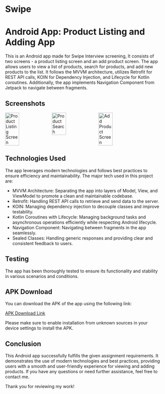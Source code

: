 # Swipe
# Android App: Product Listing and Adding App

This is an Android app made for Swipe Interview screening, It consists of two screens - a product listing screen and an add product screen. The app allows users to view a list of products, search for products, and add new products to the list. It follows the MVVM architecture, utilizes Retrofit for REST API calls, KOIN for Dependency Injection, and Lifecycle for Kotlin coroutines. Additionally, the app implements Navigation Component from Jetpack to navigate between fragments.

## Screenshots

<div style="display: flex; flex-wrap: wrap;">
  <img src="https://firebasestorage.googleapis.com/v0/b/storagebucket-a235c.appspot.com/o/Swipe%2FScreenshot_2023-07-22-22-56-14-25_be9863c48606fc333644e63e82c5e1b5.jpg?alt=media&token=81ea156d-0989-4fce-8730-43f00be5eeaf" alt="Product Listing Screen" width="30%" />
  <img src="https://firebasestorage.googleapis.com/v0/b/storagebucket-a235c.appspot.com/o/Swipe%2FScreenshot_2023-07-22-22-56-32-89_be9863c48606fc333644e63e82c5e1b5.jpg?alt=media&token=ab99b06c-c5a5-4010-8861-e3769f0c0aaf" alt="Product Search" width="30%" />
  <img src="https://firebasestorage.googleapis.com/v0/b/storagebucket-a235c.appspot.com/o/Swipe%2FScreenshot_2023-07-22-22-56-18-59_be9863c48606fc333644e63e82c5e1b5.jpg?alt=media&token=0e46a59b-0ca1-4397-8df1-b8ce22d33f1d" alt="Add Product Screen" width="30%" />
</div>

## Technologies Used

The app leverages modern technologies and follows best practices to ensure efficiency and maintainability. The major tech used in this project are:

- MVVM Architecture: Separating the app into layers of Model, View, and ViewModel to promote a clean and maintainable codebase.
- Retrofit: Handling REST API calls to retrieve and send data to the server.
- KOIN: Managing dependency injection to decouple classes and improve testability.
- Kotlin Coroutines with Lifecycle: Managing background tasks and asynchronous operations efficiently while respecting Android lifecycle.
- Navigation Component: Navigating between fragments in the app seamlessly.
- Sealed Classes: Handling generic responses and providing clear and consistent feedback to users.

## Testing

The app has been thoroughly tested to ensure its functionality and stability in various scenarios and conditions.


## APK Download

You can download the APK of the app using the following link:

[APK Download Link](https://firebasestorage.googleapis.com/v0/b/storagebucket-a235c.appspot.com/o/suraj-giri-swipe.apk?alt=media&token=da956f85-69af-40a0-af02-1d6de1624569)

Please make sure to enable installation from unknown sources in your device settings to install the APK.

## Conclusion

This Android app successfully fulfills the given assignment requirements. It demonstrates the use of modern technologies and best practices, providing users with a smooth and user-friendly experience for viewing and adding products. If you have any questions or need further assistance, feel free to contact me.

Thank you for reviewing my work!
